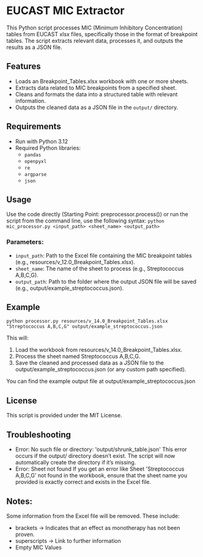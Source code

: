 # EUCAST MIC Extractor

This Python script processes MIC (Minimum Inhibitory Concentration) tables from EUCAST xlsx files, specifically those in the format of breakpoint tables. The script extracts relevant data, processes it, and outputs the results as a JSON file.

## Features

- Loads an Breakpoint_Tables.xlsx workbook with one or more sheets.
- Extracts data related to MIC breakpoints from a specified sheet.
- Cleans and formats the data into a structured table with relevant information.
- Outputs the cleaned data as a JSON file in the `output/` directory.

## Requirements

- Run with Python 3.12
- Required Python libraries:
  - `pandas`
  - `openpyxl`
  - `re`
  - `argparse`
  - `json`

## Usage

Use the code directly (Starting Point: preprocessor.process()) or run the script from the command line, use the following syntax:
`python mic_processor.py <input_path> <sheet_name> <output_path>`

### Parameters:

- `input_path`: Path to the Excel file containing the MIC breakpoint tables (e.g., resources/v_12.0_Breakpoint_Tables.xlsx).
- `sheet_name`: The name of the sheet to process (e.g., Streptococcus A,B,C,G).
- `output_path`: Path to the folder where the output JSON file will be saved (e.g., output/example_streptococcus.json).

## Example

`python processor.py resources/v_14.0_Breakpoint_Tables.xlsx "Streptococcus A,B,C,G" output/example_streptococcus.json`

This will:

1. Load the workbook from resources/v_14.0_Breakpoint_Tables.xlsx.
2. Process the sheet named Streptococcus A,B,C,G.
3. Save the cleaned and processed data as a JSON file to the output/example_streptococcus.json (or any custom path specified).

You can find the example output file at output/example_streptococcus.json

## License

This script is provided under the MIT License.

## Troubleshooting

- Error: No such file or directory: 'output/shrunk_table.json'
  This error occurs if the output/ directory doesn’t exist. The script will now automatically create the directory if it’s missing.
- Error: Sheet not found
  If you get an error like Sheet 'Streptococcus A,B,C,G' not found in the workbook, ensure that the sheet name you provided is exactly correct and exists in the Excel file.

## Notes:

Some information from the Excel file will be removed. These include:

- brackets -> Indicates that an effect as monotherapy has not been proven.
- superscripts -> Link to further information
- Empty MIC Values
